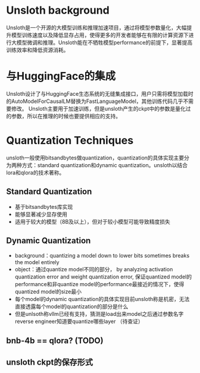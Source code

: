 # Unsloth background
Unsloth是一个开源的大模型训练和推理加速项目，通过将模型参数量化，大幅提升模型训练速度以及降低显存占用，使得更多的开发者能够在有限的计算资源下进行大模型微调和推理。Unsloth能在不牺牲模型performance的前提下，显著提高训练效率和降低资源消耗。

<!-- # 技术原理 TODO:（double check）
Unsloth使用OpenAI的Triton编程语言对模型的计算过程进行重写，手动实现反向传播引擎。这种方法相比传统的PyTorch实现有几个显著优势：
- 能够针对GPU特性进行更细粒度的优化
- 实现更高效的内存访问模式
- 减少不必要的中间结果存储 -->

# 与HuggingFace的集成
Unsloth设计了与HuggingFace生态系统的无缝集成接口，用户只需将模型加载时的AutoModelForCausalLM替换为FastLanguageModel，其他训练代码几乎不需要修改。 Unsloth主要用于加速训练，但是unsloth产生的ckpt中的参数是量化过的参数，所以在推理的时候也要提供相应的支持。

# Quantization Techniques
unsloth一般使用bitsandbytes做quantization，quantization的具体实现主要分为两种方式：standard quantization和dynamic quantization。unsloth以结合lora和qlora的技术著称。

## Standard Quantization
- 基于bitsandbytes库实现
- 能够显著减少显存使用
- 适用于较大的模型（8B及以上），但对于较小模型可能导致精度损失

## Dynamic Quantization
- background：quantizing a model down to lower bits sometimes breaks the model entirely
- object：通过quantize model不同的部分， by analyzing activation quantization error and weight quantization error, 保证quantized model的performance和非quantize model的performance最接近的情况下，使得quantized model的size最小
- 每个model的dynamic quantization的具体实现目前unsloth称是机密，无法直接透露每个model的quantization的部分是什么
- 但是unlsoth称vllm已经有支持，猜测是load出来model之后通过参数名字reverse engineer知道要quantize哪些layer （待查证）

## bnb-4b == qlora? (TODO)

## unsloth ckpt的保存形式
